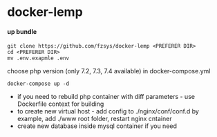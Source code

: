 # docker-lemp

#### up bundle

```
git clone https://github.com/fzsys/docker-lemp <PREFERER DIR>
cd <PREFERER DIR>
mv .env.exapmle .env
```
choose php version (only 7.2, 7.3, 7.4 available) in docker-compose.yml
```
docker-compose up -d
```

* if you need to rebuild php container with diff parameters - use Dockerfile context for building
* to create new virtual host - add config to ./nginx/conf/conf.d by example, add ./www root folder, restart nginx cntainer
* create new database inside mysql container if you need
